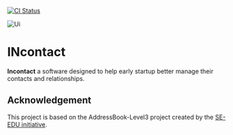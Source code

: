 [![CI Status](https://github.com/AY2425S2-CS2103T-T09-1/tp/workflows/Java%20CI/badge.svg)](https://github.com/AY2425S2-CS2103T-T09-1/tp/actions)

![Ui](docs/images/Ui.png)

# INcontact
**Incontact** a software designed to help early startup better manage their contacts and relationships.

## Acknowledgement
This project is based on the AddressBook-Level3 project created by the [SE-EDU initiative](https://se-education.org). 



